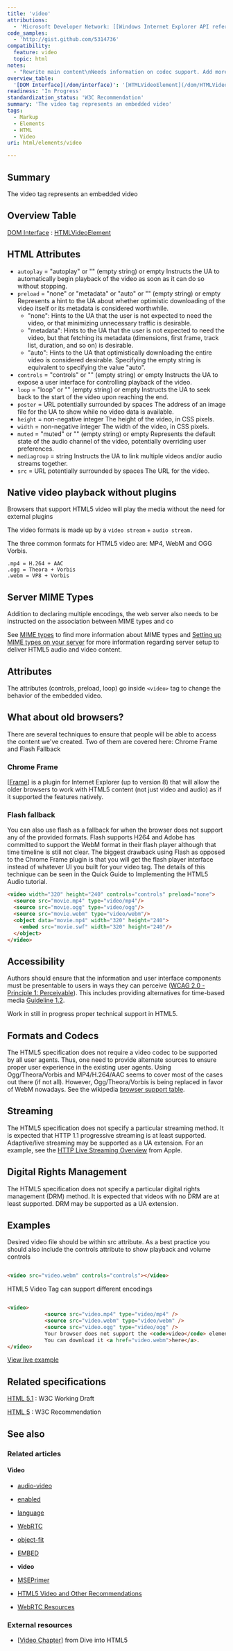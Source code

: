```yaml
---
title: 'video'
attributions:
  - 'Microsoft Developer Network: [[Windows Internet Explorer API reference](http://msdn.microsoft.com/en-us/library/ie/hh828809%28v=vs.85%29.aspx) Article]'
code_samples:
  - 'http://gist.github.com/5314736'
compatibility:
  feature: video
  topic: html
notes:
  - "Rewrite main content\nNeeds information on codec support. Add more examples."
overview_table:
  '[DOM Interface](/dom/interface)': '[HTMLVideoElement](/dom/HTMLVideoElement)'
readiness: 'In Progress'
standardization_status: 'W3C Recommendation'
summary: 'The video tag represents an embedded video'
tags:
  - Markup
  - Elements
  - HTML
  - Video
uri: html/elements/video

---
```

## Summary

The video tag represents an embedded video

## Overview Table

[DOM Interface](/dom/interface)
:   [HTMLVideoElement](/dom/HTMLVideoElement)

## HTML Attributes

-   `autoplay` = "autoplay" or "" (empty string) or empty
    Instructs the UA to automatically begin playback of the video as soon as it can do so without stopping.
-   `preload` = "none" or "metadata" or "auto" or "" (empty string) or empty
    Represents a hint to the UA about whether optimistic downloading of the video itself or its metadata is considered worthwhile.
    -   "none": Hints to the UA that the user is not expected to need the video, or that minimizing unnecessary traffic is desirable.
    -   "metadata": Hints to the UA that the user is not expected to need the video, but that fetching its metadata (dimensions, first frame, track list, duration, and so on) is desirable.
    -   "auto": Hints to the UA that optimistically downloading the entire video is considered desirable.
        Specifying the empty string is equivalent to specifying the value "auto".
-   `controls` = "controls" or "" (empty string) or empty
    Instructs the UA to expose a user interface for controlling playback of the video.
-   `loop` = "loop" or "" (empty string) or empty
    Instructs the UA to seek back to the start of the video upon reaching the end.
-   `poster` = URL potentially surrounded by spaces
    The address of an image file for the UA to show while no video data is available.
-   `height` = non-negative integer
    The height of the video, in CSS pixels.
-   `width` = non-negative integer
    The width of the video, in CSS pixels.
-   `muted` = "muted" or "" (empty string) or empty
    Represents the default state of the audio channel of the video, potentially overriding user preferences.
-   `mediagroup` = string
    Instructs the UA to link multiple videos and/or audio streams together.
-   `src` = URL potentially surrounded by spaces
    The URL for the video.

## Native video playback without plugins

Browsers that support HTML5 video will play the media without the need for external plugins

The video formats is made up by a `video stream` + `audio stream.`

The three common formats for HTML5 video are: MP4, WebM and OGG Vorbis.

    .mp4 = H.264 + AAC
    .ogg = Theora + Vorbis
    .webm = VP8 + Vorbis

## Server MIME Types

Addition to declaring multiple encodings, the web server also needs to be instructed on the association between MIME types and co

See [MIME types](/concepts/internet_and_web/mime_types) to find more information about MIME types and [Setting up MIME types on your server](/tutorials/configuring_mimetypes_on_the_server) for more information regarding server setup to deliver HTML5 audio and video content.

## Attributes

The attributes (controls, preload, loop) go inside `<video>` tag to change the behavior of the embedded video.

## What about old browsers?

There are several techniques to ensure that people will be able to access the content we've created. Two of them are covered here: Chrome Frame and Flash Fallback

### Chrome Frame

[[Frame](http://www.google.com/chromeframe?prefersystemlevel=true%7CChrome)] is a plugin for Internet Explorer (up to version 8) that will allow the older browsers to work with HTML5 content (not just video and audio) as if it supported the features natively.

### Flash fallback

You can also use flash as a fallback for when the browser does not support any of the provided formats. Flash supports H264 and Adobe has committed to support the WebM format in their flash player although that time timeline is still not clear. The biggest drawback using Flash as opposed to the Chrome Frame plugin is that you will get the flash player interface instead of whatever UI you built for your video tag. The details of this technique can be seen in the Quick Guide to Implementing the HTML5 Audio tutorial.

``` html
<video width="320" height="240" controls="controls" preload="none">
  <source src="movie.mp4" type="video/mp4"/>
  <source src="movie.ogg" type="video/ogg"/>
  <source src="movie.webm" type="video/webm"/>
  <object data="movie.mp4" width="320" height="240">
    <embed src="movie.swf" width="320" height="240"/>
  </object>
</video>
```

## Accessibility

Authors should ensure that the information and user interface components must be presentable to users in ways they can perceive ([WCAG 2.0 - Principle 1: Perceivable](http://www.w3.org/TR/WCAG20/#perceivable)). This includes providing alternatives for time-based media [Guideline 1.2](http://www.w3.org/TR/WCAG20/#media-equiv).

Work in still in progress proper technical support in HTML5.

## Formats and Codecs

The HTML5 specification does not require a video codec to be supported by all user agents. Thus, one need to provide alternate sources to ensure proper user experience in the existing user agents. Using Ogg/Theora/Vorbis and MP4/H.264/AAC seems to cover most of the cases out there (if not all). However, Ogg/Theora/Vorbis is being replaced in favor of WebM nowadays. See the wikipedia [browser support table](http://en.wikipedia.org/wiki/Open_video#Table).

## Streaming

The HTML5 specification does not specify a particular streaming method. It is expected that HTTP 1.1 progressive streaming is at least supported. Adaptive/live streaming may be supported as a UA extension. For an example, see the [HTTP Live Streaming Overview](http://developer.apple.com/iphone/library/documentation/NetworkingInternet/Conceptual/StreamingMediaGuide/StreamingMediaGuide.pdf) from Apple.

## Digital Rights Management

The HTML5 specification does not specify a particular digital rights management (DRM) method. It is expected that videos with no DRM are at least supported. DRM may be supported as a UA extension.

## Examples

Desired video file should be within src attribute. As a best practice you should also include the controls attribute to show playback and volume controls

``` html

<video src="video.webm" controls="controls"></video>

```

HTML5 Video Tag can support different encodings

``` html

<video>
            <source src="video.mp4" type="video/mp4" />
            <source src="video.webm" type="video/webm" />
            <source src="video.ogg" type="video/ogg" />
            Your browser does not support the <code>video</code> element.
            You can download it <a href="video.webm">here</a>.
</video>

```

[View live example](http://code.webplatform.org/gist/5314736)

## Related specifications

[HTML 5.1](http://www.w3.org/TR/html51/embedded-content.html#the-video-element)
:   W3C Working Draft

[HTML 5](http://www.w3.org/TR/html5/embedded-content-0.html#the-video-element)
:   W3C Recommendation

## See also

### Related articles

#### Video

-   [audio-video](/apis/audio-video)

-   [enabled](/apis/audio-video/AudioTrack/enabled)

-   [language](/apis/audio-video/AudioTrack/language)

-   [WebRTC](/concepts/Internet_and_Web/webrtc)

-   [object-fit](/css/properties/object-fit)

-   [EMBED](/html/elements/embed)

-   **video**

-   [MSEPrimer](/tutorials/MSEPrimer)

-   [HTML5 Video and Other Recommendations](/tutorials/video_others)

-   [WebRTC Resources](/tutorials/webrtc_resources)

### External resources

-   [[Video Chapter](http://diveintohtml5.info/video.html%7C)] from Dive into HTML5
